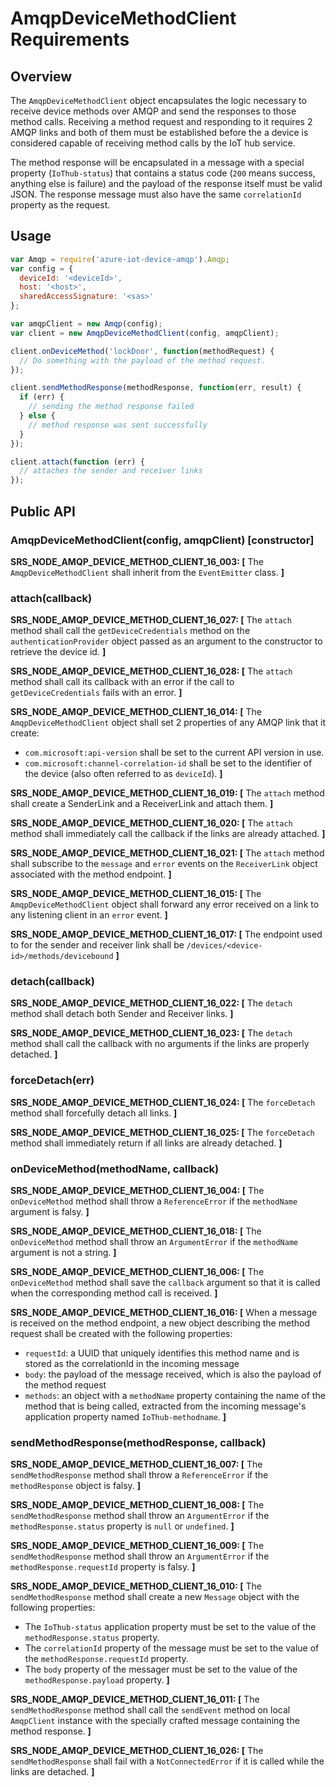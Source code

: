 # AmqpDeviceMethodClient Requirements

## Overview
The `AmqpDeviceMethodClient` object encapsulates the logic necessary to receive device methods over AMQP and send the responses to those method calls.
Receiving a method request and responding to it requires 2 AMQP links and both of them must be established before the a device is considered capable of
receiving method calls by the IoT hub service.

The method response will be encapsulated in a message with a special property (`IoThub-status`) that contains a status code (`200` means success, anything else is failure)
and the payload of the response itself must be valid JSON. The response message must also have the same `correlationId` property as the request.

## Usage
```js
var Amqp = require('azure-iot-device-amqp').Amqp;
var config = {
  deviceId: '<deviceId>',
  host: '<host>',
  sharedAccessSignature: '<sas>'
};

var amqpClient = new Amqp(config);
var client = new AmqpDeviceMethodClient(config, amqpClient);

client.onDeviceMethod('lockDoor', function(methodRequest) {
  // Do something with the payload of the method request.
});

client.sendMethodResponse(methodResponse, function(err, result) {
  if (err) {
    // sending the method response failed
  } else {
    // method response was sent successfully
  }
});

client.attach(function (err) {
  // attaches the sender and receiver links
});
```

## Public API

### AmqpDeviceMethodClient(config, amqpClient) [constructor]

**SRS_NODE_AMQP_DEVICE_METHOD_CLIENT_16_003: [** The `AmqpDeviceMethodClient` shall inherit from the `EventEmitter` class. **]**

### attach(callback)

**SRS_NODE_AMQP_DEVICE_METHOD_CLIENT_16_027: [** The `attach` method shall call the `getDeviceCredentials` method on the `authenticationProvider` object passed as an argument to the constructor to retrieve the device id. **]**

**SRS_NODE_AMQP_DEVICE_METHOD_CLIENT_16_028: [** The `attach` method shall call its callback with an error if the call to `getDeviceCredentials` fails with an error. **]**

**SRS_NODE_AMQP_DEVICE_METHOD_CLIENT_16_014: [** The `AmqpDeviceMethodClient` object shall set 2 properties of any AMQP link that it create:
- `com.microsoft:api-version` shall be set to the current API version in use.
- `com.microsoft:channel-correlation-id` shall be set to the identifier of the device (also often referred to as `deviceId`). **]**

**SRS_NODE_AMQP_DEVICE_METHOD_CLIENT_16_019: [** The `attach` method shall create a SenderLink and a ReceiverLink and attach them. **]**

**SRS_NODE_AMQP_DEVICE_METHOD_CLIENT_16_020: [** The `attach` method shall immediately call the callback if the links are already attached. **]**

**SRS_NODE_AMQP_DEVICE_METHOD_CLIENT_16_021: [** The `attach` method shall subscribe to the `message` and `error` events on the `ReceiverLink` object associated with the method endpoint. **]**

**SRS_NODE_AMQP_DEVICE_METHOD_CLIENT_16_015: [** The `AmqpDeviceMethodClient` object shall forward any error received on a link to any listening client in an `error` event. **]**

**SRS_NODE_AMQP_DEVICE_METHOD_CLIENT_16_017: [** The endpoint used to for the sender and receiver link shall be `/devices/<device-id>/methods/devicebound` **]**

### detach(callback)

**SRS_NODE_AMQP_DEVICE_METHOD_CLIENT_16_022: [** The `detach` method shall detach both Sender and Receiver links. **]**

**SRS_NODE_AMQP_DEVICE_METHOD_CLIENT_16_023: [** The `detach` method shall call the callback with no arguments if the links are properly detached. **]**

### forceDetach(err)

**SRS_NODE_AMQP_DEVICE_METHOD_CLIENT_16_024: [** The `forceDetach` method shall forcefully detach all links. **]**

**SRS_NODE_AMQP_DEVICE_METHOD_CLIENT_16_025: [** The `forceDetach` method shall immediately return if all links are already detached. **]**

### onDeviceMethod(methodName, callback)

**SRS_NODE_AMQP_DEVICE_METHOD_CLIENT_16_004: [** The `onDeviceMethod` method shall throw a `ReferenceError` if the `methodName` argument is falsy. **]**

**SRS_NODE_AMQP_DEVICE_METHOD_CLIENT_16_018: [** The `onDeviceMethod` method shall throw an `ArgumentError` if the `methodName` argument is not a string. **]**

**SRS_NODE_AMQP_DEVICE_METHOD_CLIENT_16_006: [** The `onDeviceMethod` method shall save the `callback` argument so that it is called when the corresponding method call is received. **]**

**SRS_NODE_AMQP_DEVICE_METHOD_CLIENT_16_016: [** When a message is received on the method endpoint, a new object describing the method request shall be created with the following properties:
- `requestId`: a UUID that uniquely identifies this method name and is stored as the correlationId in the incoming message
- `body`: the payload of the message received, which is also the payload of the method request
- `methods`: an object with a `methodName` property containing the name of the method that is being called, extracted from the incoming message's application property named `IoThub-methodname`. **]**

### sendMethodResponse(methodResponse, callback)

**SRS_NODE_AMQP_DEVICE_METHOD_CLIENT_16_007: [** The `sendMethodResponse` method shall throw a `ReferenceError` if the `methodResponse` object is falsy. **]**

**SRS_NODE_AMQP_DEVICE_METHOD_CLIENT_16_008: [** The `sendMethodResponse` method shall throw an `ArgumentError` if the `methodResponse.status` property is `null` or `undefined`. **]**

**SRS_NODE_AMQP_DEVICE_METHOD_CLIENT_16_009: [** The `sendMethodResponse` method shall throw an `ArgumentError` if the `methodResponse.requestId` property is falsy. **]**

**SRS_NODE_AMQP_DEVICE_METHOD_CLIENT_16_010: [** The `sendMethodResponse` method shall create a new `Message` object with the following properties:
- The `IoThub-status` application property must be set to the value of the `methodResponse.status` property.
- The `correlationId` property of the message must be set to the value of the `methodResponse.requestId` property.
- The `body` property of the messager must be set to the value of the `methodResponse.payload` property. **]**

**SRS_NODE_AMQP_DEVICE_METHOD_CLIENT_16_011: [** The `sendMethodResponse` method shall call the `sendEvent` method on local `AmqpClient` instance with the specially crafted message containing the method response. **]**

**SRS_NODE_AMQP_DEVICE_METHOD_CLIENT_16_026: [** The `sendMethodResponse` shall fail with a `NotConnectedError` if it is called while the links are detached. **]**
